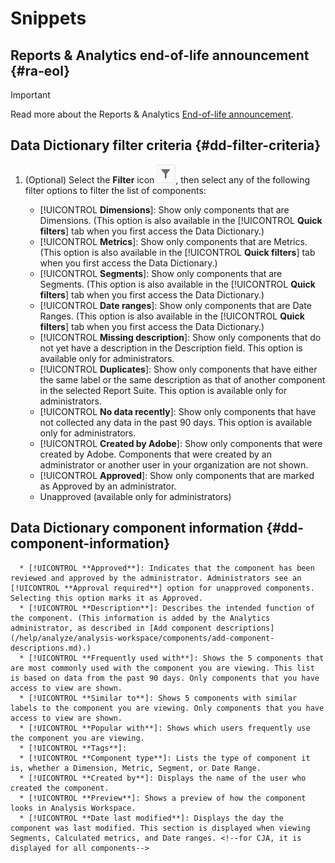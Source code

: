 # Snippets

## Reports & Analytics end-of-life announcement {#ra-eol}

>[!IMPORTANT]
>
>Read more about the Reports & Analytics [End-of-life announcement](https://express.adobe.com/page/6WnF8JK6IRDhf/).

## Data Dictionary filter criteria {#dd-filter-criteria}

1. (Optional) Select the **Filter** icon ![Data Dictionary Filter icon](/help/analyze/analysis-workspace/components/data-dictionary/assets/data-dictionary-filter-icon.png), then select any of the following filter options to filter the list of components:

      * [!UICONTROL **Dimensions**]: Show only components that are Dimensions. (This option is also available in the [!UICONTROL **Quick filters**] tab when you first access the Data Dictionary.)
      * [!UICONTROL **Metrics**]: Show only components that are Metrics. (This option is also available in the [!UICONTROL **Quick filters**] tab when you first access the Data Dictionary.)
      * [!UICONTROL **Segments**]: Show only components that are Segments. (This option is also available in the [!UICONTROL **Quick filters**] tab when you first access the Data Dictionary.) <!--this is Filters in CJA-->
      * [!UICONTROL **Date ranges**]: Show only components that are Date Ranges. (This option is also available in the [!UICONTROL **Quick filters**] tab when you first access the Data Dictionary.)
      * [!UICONTROL **Missing description**]: Show only components that do not yet have a description in the Description field. This option is available only for administrators.
      * [!UICONTROL **Duplicates**]: Show only components that have either the same label or the same description as that of another component in the selected Report Suite. This option is available only for administrators.
      * [!UICONTROL **No data recently**]: Show only components that have not collected any data in the past 90 days. This option is available only for administrators. 
      * [!UICONTROL **Created by Adobe**]: Show only components that were created by Adobe. Components that were created by an administrator or another user in your organization are not shown.   
      * [!UICONTROL **Approved**]: Show only components that are marked as Approved by an administrator.
      * Unapproved (available only for administrators) <!--this is in the requirements doc, but I don't see this in the UI--> 

## Data Dictionary component information {#dd-component-information}

      * [!UICONTROL **Approved**]: Indicates that the component has been reviewed and approved by the administrator. Administrators see an [!UICONTROL **Approval required**] option for unapproved components. Selecting this option marks it as Approved.
      * [!UICONTROL **Description**]: Describes the intended function of the component. (This information is added by the Analytics administrator, as described in [Add component descriptions](/help/analyze/analysis-workspace/components/add-component-descriptions.md).)
      * [!UICONTROL **Frequently used with**]: Shows the 5 components that are most commonly used with the component you are viewing. This list is based on data from the past 90 days. Only components that you have access to view are shown. 
      * [!UICONTROL **Similar to**]: Shows 5 components with similar labels to the component you are viewing. Only components that you have access to view are shown.
      * [!UICONTROL **Popular with**]: Shows which users frequently use the component you are viewing.
      * [!UICONTROL **Tags**]: 
      * [!UICONTROL **Component type**]: Lists the type of component it is, whether a Dimension, Metric, Segment, or Date Range. 
      * [!UICONTROL **Created by**]: Displays the name of the user who created the component.
      * [!UICONTROL **Preview**]: Shows a preview of how the component looks in Analysis Workspace.
      * [!UICONTROL **Date last modified**]: Displays the day the component was last modified. This section is displayed when viewing Segments, Calculated metrics, and Date ranges. <!--for CJA, it is displayed for all components--> 

